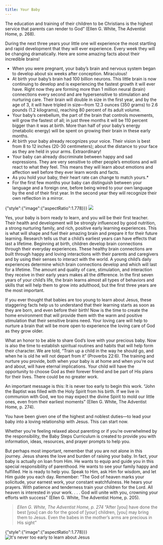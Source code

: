 ```yaml
---
title: Your Baby
---
```


The education and training of their children to be Christians is the highest service that parents can render to God” (Ellen G. White, The Adventist Home, p. 268).

During the next three years your little one will experience the most startling and rapid development that they will ever experience. Every week they will be changing dramatically. Here are some amazing facts about their incredible brains!

- When you were pregnant, your baby’s brain and nervous system began to develop about six weeks after conception. Miraculous!
- At birth your baby’s brain had 100 billion neurons. This little brain is now continuing to develop and is experiencing the fastest growth it will ever have. Right now they are forming more than 1 million neural (brain) connections every second and are hypersensitive to stimulation and nurturing care. Their brain will double in size in the first year, and by the age of 3, it will have tripled in size—from 12.3 ounces (350 grams) to 2.6 pounds (1.2 kilograms), reaching 80 percent of its adult volume.
- Your baby’s cerebellum, the part of the brain that controls movements, will grow the fastest of all; in just three months it will be 110 percent bigger than it was at birth. More than half of your baby’s energy (metabolic energy) will be spent on growing their brain in these early months.
- At birth your baby already recognizes your voice. Their vision is best from 8 to 12 inches (20-30 centimeters); about the distance to your face as they are held in your arms. Extraordinary!
- Your baby can already discriminate between happy and sad expressions. They are very sensitive to other people’s emotions and will react to what they feel. This means they will learn about emotions and affection well before they ever learn words and facts.
- As you hold your baby, their heart rate can change to match yours.*
- For the first few months your baby can distinguish between your language and a foreign one, before being wired to your own language by the end of their first year. In the second year they will recognize their own reflection in a mirror.

{"style":{"image":{"aspectRatio":1.778}}}
![](https://sabbath-school-resources-assets.adventech.io/en/aij/2025-01-bb-pb/content/root/01-your-baby/01-01.png)

Yes, your baby is born ready to learn, and you will be their first teacher. Their health and development will be strongly influenced by good nutrition, a strong nurturing family, and rich, positive early learning experiences. This is what will shape and fuel their amazing brain and prepare it for their future learning. Research tells us that a child’s earliest years can have effects that last a lifetime. Beginning at birth, children develop brain connections through their everyday experiences. These healthy brain connections are built through happy and loving interactions with their parents and caregivers and by using their senses to interact with the world. A young child’s daily experiences determine which brain connections develop and which will last for a lifetime. The amount and quality of care, stimulation, and interaction they receive in their early years makes all the difference. In the first seven years of your child’s life, the brain learns almost all types of behaviors and skills that will help them to grow into adulthood, but the first three years are the most important.

If you ever thought that babies are too young to learn about Jesus, these staggering facts help us to understand that their learning starts as soon as they are born, and even before their birth! Now is the time to create the home environment that will provide them with the warm and positive stimulation that their sensitive brains need. Your loving care will help to nurture a brain that will be more open to experience the loving care of God as they grow older.

What an honor to be able to share God’s love with your precious baby. Now is also the time to establish spiritual routines and habits that will help form their character. We are told, “Train up a child in the way he should go, and when he is old he will not depart from it” (Proverbs 22:6). The training and nurture you provide, both when your baby is at home and when you’re out and about, will have eternal implications. Your child will have the opportunity to choose God as their forever friend and be part of His plans for their lives. There could be no greater work.

An important message is this: It is never too early to begin this work. “John the Baptist was filled with the Holy Spirit from his birth. If we live in communion with God, we too may expect the divine Spirit to mold our little ones, even from their earliest moments” (Ellen G. White, The Adventist Home, p. 274).

You have been given one of the highest and noblest duties—to lead your baby into a loving relationship with Jesus. This can start now.

Whether you’re feeling relaxed about parenting or if you’re overwhelmed by the responsibility, the Baby Steps Curriculum is created to provide you with information, ideas, resources, and prayer prompts to help you.

But perhaps most important, remember that you are not alone in this journey. Jesus shares the love and burden of raising your baby. In fact, your baby is actually on loan from Him. He wants to equip and guide you in this special responsibility of parenthood. He wants to see your family happy and fulfilled. He is ready to help you. Speak to Him, ask Him for wisdom, and let Him guide you each day. Remember: “The God of heaven marks your solicitude, your earnest work, your constant watchfulness. He hears your prayers. With patience and tenderness train your children for the Lord. All heaven is interested in your work. . . . God will unite with you, crowning your efforts with success” (Ellen G. White, The Adventist Home, p. 205).

> <cite>Ellen G. White, The Adventist Home, p. 274</cite>
> “After [you] have done the best [you] can do for the good of [your] children, [you] may bring them to Jesus. Even the babes in the mother’s arms are precious in His sight”

{"style":{"image":{"aspectRatio":1.778}}}
![It's never too early to learn about Jesus](https://sabbath-school-resources-assets.adventech.io/en/aij/2025-01-bb-pb/content/root/01-your-baby/01-02.png) 